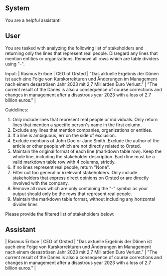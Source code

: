 ## System

You are a helpful assistant!

## User


You are tasked with analyzing the following list of stakeholders and returning only the lines that represent real people. Disregard any lines that mention entities or organizations. Remove all rows which are table dividers using "-".

Input:
| Rasmus Errboe | CEO of Orsted | "Das aktuelle Ergebnis der Dänen ist auch eine Folge von Kurskorrekturen und Änderungen im Management nach einem desaströsen Jahr 2023 mit 2,7 Milliarden Euro Verlust." | "The current result of the Danes is also a consequence of course corrections and changes in management after a disastrous year 2023 with a loss of 2.7 billion euros." |

Guidelines:
1. Only include lines that represent real people or individuals. Only return lines that mention a specific person's name in the first column.
2. Exclude any lines that mention companies, organizations or entities.
3. If a line is ambiguous, err on the side of exclusion.
4. Exclude mentions of John Doe or Jane Smith. Exclude the author of the article or other people which are not directly related to Orsted.
5. Maintain the original format of each line (markdown table row). Keep the whole line, including the stakeholder description. Each line must be a valid markdown table row with 4 columns, strictly.
6. If no lines represent real people, return "None".
7. Filter out too general or irrelevant stakeholders. Only include stakeholders that express direct opinions on Orsted or are directly involved with the company.
8. Remove all rows which are only containing the "-" symbol as your output should only be the rows that represent real people.
9. Maintain the markdown table format, without including any horizontal divider lines

Please provide the filtered list of stakeholders below:
        

## Assistant

| Rasmus Errboe | CEO of Orsted | "Das aktuelle Ergebnis der Dänen ist auch eine Folge von Kurskorrekturen und Änderungen im Management nach einem desaströsen Jahr 2023 mit 2,7 Milliarden Euro Verlust." | "The current result of the Danes is also a consequence of course corrections and changes in management after a disastrous year 2023 with a loss of 2.7 billion euros." |

